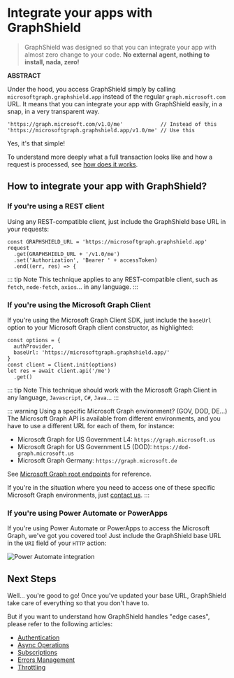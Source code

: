 # Integrate your apps with GraphShield
> GraphShield was designed so that you can integrate your app with almost zero change to your code. **No external agent, nothing to install, nada, zero!**

**ABSTRACT**

Under the hood, you access GraphShield simply by calling `microsoftgraph.graphshield.app` instead of the regular `graph.microsoft.com` URL. It means that you can integrate your app with GraphShield easily, in a snap, in a very transparent way.

```js{2}
'https://graph.microsoft.com/v1.0/me'            // Instead of this
'https://microsoftgraph.graphshield.app/v1.0/me' // Use this
```
Yes, it's that simple!

To understand more deeply what a full transaction looks like and how a request is processed, see [how does it works](/how-does-it-work).

## How to integrate your app with GraphShield?

### If you're using a REST client
Using any REST-compatible client, just include the GraphShield base URL in your requests:
```javascript{1}
const GRAPHSHIELD_URL = 'https://microsoftgraph.graphshield.app'
request
  .get(GRAPHSHIELD_URL + '/v1.0/me')
  .set('Authorization', 'Bearer ' + accessToken)
  .end((err, res) => {
```
::: tip Note
This technique applies to any REST-compatible client, such as `fetch`, `node-fetch`, `axios`... in any language.
:::

### If you're using the Microsoft Graph Client
If you're using the Microsoft Graph Client SDK, just include the `baseUrl` option to your Microsoft Graph client constructor, as highlighted:
```js{3}
const options = {
  authProvider,
  baseUrl: 'https://microsoftgraph.graphshield.app/'
}
const client = Client.init(options)
let res = await client.api('/me')
  .get()
```
::: tip Note
This technique should work with the Microsoft Graph Client in any language, `Javascript`, `C#`, `Java`...
:::

::: warning Using a specific Microsoft Graph environment? (GOV, DOD, DE...)
The Microsoft Graph API is available from different environments, and you have to use a different URL for each of them, for instance:
- Microsoft Graph for US Government L4: `https://graph.microsoft.us`
- Microsoft Graph for US Government L5 (DOD): `https://dod-graph.microsoft.us`
- Microsoft Graph Germany: `https://graph.microsoft.de`

See [Microsoft Graph root endpoints](https://docs.microsoft.com/en-us/graph/deployments#microsoft-graph-and-graph-explorer-service-root-endpoints) for reference.

If you're in the situation where you need to access one of these specific Microsoft Graph environments, just [contact us](https://www.graphshield.io/#contact).
:::

### If you're using Power Automate or PowerApps
If you're using Power Automate or PowerApps to access the Microsoft Graph, we've got you covered too! Just include the GraphShield base URL in the `URI` field of your `HTTP` action:

![Power Automate integration](/img/integrate-powerautomate.png)

## Next Steps
Well... you're good to go! Once you've updated your base URL, GraphShield take care of everything so that you don't have to. 

But if you want to understand how GraphShield handles "edge cases", please refer to the following articles:
- [Authentication](/integration/authentication)
- [Async Operations](/integration/async-operations)
- [Subscriptions](/integration/subscriptions)
- [Errors Management](/integration/errors)
- [Throttling](/integration/throttling)

